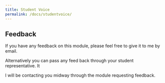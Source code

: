 ```yaml
---
title: Student Voice
permalink: /docs/studentvoice/
---
```


## Feedback

If you have any feedback on this module, please feel free to give it to me by email. 

Alternatively you can pass any feed back through your student representative. It

I will be contacting you midway through the module requesting feedback. 


